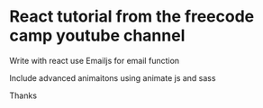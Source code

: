 # React tutorial from the freecode camp youtube channel

Write with react use Emailjs for email function

Include advanced animaitons using animate js and sass 

Thanks

